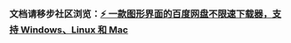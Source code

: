 ### 文档请移步社区浏览：[⚡ 一款图形界面的百度网盘不限速下载器，支持 Windows、Linux 和 Mac](https://hacpai.com/article/1568859315654)
